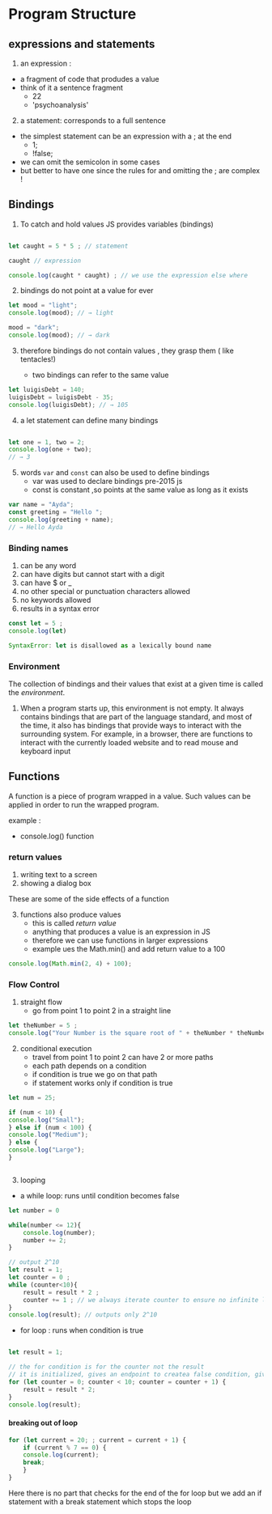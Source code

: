 
# Program Structure 


## expressions and statements 

1. an expression :
- a fragment of code that produdes a value 
- think of it a sentence fragment
    - 22
    - 'psychoanalysis'

2. a statement: corresponds to a full sentence 
- the simplest statement can be an expression with a ; at the end 
    - 1;
    - !false;
- we can omit the semicolon in some cases 
- but better to have one since the rules for and omitting the ; are complex !

## Bindings

1. To catch and hold values JS provides variables (bindings)

```js 

let caught = 5 * 5 ; // statement

caught // expression

console.log(caught * caught) ; // we use the expression else where

```

2. bindings do not point at a value for ever 

```js 
let mood = "light";
console.log(mood); // → light

mood = "dark";
console.log(mood); // → dark
```

3. therefore bindings do not contain values , they grasp them ( like tentacles!)

    - two bindings can refer to the same value 

```js 
let luigisDebt = 140;
luigisDebt = luigisDebt - 35;
console.log(luigisDebt); // → 105

```

4. a let statement can define many bindings 

``` js 

let one = 1, two = 2;
console.log(one + two);
// → 3
```

5. words `var` and `const` can also be used to define bindings 
    - var was used to declare bindings pre-2015 js 
    - const is constant ,so points at the same value as long as it exists 

```js
var name = "Ayda";
const greeting = "Hello ";
console.log(greeting + name);
// → Hello Ayda

```

### Binding names

1. can be any word 
2. can have digits but cannot start with a digit
3. can have $ or _ 
4. no other special or punctuation characters allowed
5. no keywords allowed
6. results in a syntax error 

```js 
const let = 5 ;
console.log(let)

SyntaxError: let is disallowed as a lexically bound name

```

### Environment 

The collection of bindings and their values that exist at  a given time is called the *environment*.

1. When a program starts up, this environment is not empty. It always contains bindings that are part of the language standard, and most of the
time, it also has bindings that provide ways to interact with the surrounding
system. For example, in a browser, there are functions to interact with the
currently loaded website and to read mouse and keyboard input


## Functions

A function is a piece of program wrapped in a value. Such values can be applied
in order to run the wrapped program. 

example :

- console.log() function

### return values 

1. writing text to a screen
2. showing a dialog box 

These are some of the side effects of a function

3. functions also produce values 
    - this is called *return value*
    - anything that produces a value is an expression in JS
    - therefore we can use functions in larger expressions
    - example ues the Math.min() and add return value to a 100

```js 
console.log(Math.min(2, 4) + 100);

```

### Flow Control 

1. straight flow  
    - go from point 1 to point 2 in a straight line

```js
let theNumber = 5 ;
console.log("Your Number is the square root of " + theNumber * theNumber)

```

2. conditional execution 
    - travel from point 1 to point 2 can have 2 or more paths 
    - each path depends on a condition
    - if condition is true we go on that path 
    - if statement works only if condition is true

```js 
let num = 25;

if (num < 10) {
console.log("Small");
} else if (num < 100) {
console.log("Medium");
} else {
console.log("Large");
}



```

3. looping 

- a while loop: runs until condition becomes false 

```js 
let number = 0 

while(number <= 12){
    console.log(number);
    number += 2;
}

// output 2^10 
let result = 1;
let counter = 0 ;
while (counter<10){
    result = result * 2 ; 
    counter += 1 ; // we always iterate counter to ensure no infinite loop 
}
console.log(result); // outputs only 2^10

```

- for loop : runs when condition is true

```js

let result = 1;

// the for condition is for the counter not the result
// it is initialized, gives an endpoint to createa false condition, gives an iteration
for (let counter = 0; counter < 10; counter = counter + 1) {
    result = result * 2;
}
console.log(result);

```

#### breaking out of loop 

```js
for (let current = 20; ; current = current + 1) {
    if (current % 7 == 0) {
    console.log(current);
    break;
    }
}

```
Here there is no part that checks for the end of the for loop 
but we add an if statement with a  break statement which stops the loop


